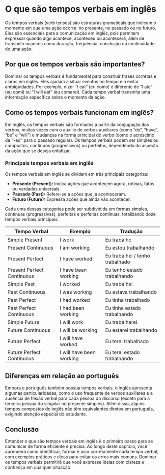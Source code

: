 
# O que são tempos verbais em inglês

Os tempos verbais (verb tenses) são estruturas gramaticais que indicam o momento em que uma ação ocorre: no presente, no passado ou no futuro. Eles são essenciais para a comunicação em inglês, pois permitem expressar quando algo acontece, aconteceu ou acontecerá, além de transmitir nuances como duração, frequência, conclusão ou continuidade de uma ação.

## Por que os tempos verbais são importantes?

Dominar os tempos verbais é fundamental para construir frases corretas e claras em inglês. Eles ajudam a situar eventos no tempo e a evitar ambiguidades. Por exemplo, dizer “I eat” (eu como) é diferente de “I ate” (eu comi) ou “I will eat” (eu comerei). Cada tempo verbal transmite uma informação específica sobre o momento da ação.

## Como os tempos verbais funcionam em inglês?

Em inglês, os tempos verbais são formados a partir da conjugação dos verbos, muitas vezes com o auxílio de verbos auxiliares (como “do”, “have”, “be” e “will”) e mudanças na forma principal do verbo (como o acréscimo de “-ed” para o passado regular). Os tempos verbais podem ser simples ou compostos, contínuos (progressivos) ou perfeitos, dependendo do aspecto da ação que se deseja enfatizar.

### Principais tempos verbais em inglês

Os tempos verbais em inglês se dividem em três principais categorias:

- **Presente (Present):** Indica ações que acontecem agora, rotinas, fatos ou verdades universais.
- **Passado (Past):** Refere-se a ações que já aconteceram.
- **Futuro (Future):** Expressa ações que ainda vão acontecer.

Cada uma dessas categorias pode ser subdividida em formas simples, contínuas (progressivas), perfeitas e perfeitas contínuas, totalizando doze tempos verbais principais:

| Tempo Verbal             | Exemplo                | Tradução                  |
|------------------------- |----------------------- |---------------------------|
| Simple Present           | I work                 | Eu trabalho               |
| Present Continuous       | I am working           | Eu estou trabalhando      |
| Present Perfect          | I have worked          | Eu trabalhei / tenho trabalhado |
| Present Perfect Continuous| I have been working   | Eu tenho estado trabalhando|
| Simple Past              | I worked               | Eu trabalhei              |
| Past Continuous          | I was working          | Eu estava trabalhando     |
| Past Perfect             | I had worked           | Eu tinha trabalhado       |
| Past Perfect Continuous  | I had been working     | Eu tinha estado trabalhando|
| Simple Future            | I will work            | Eu trabalharei            |
| Future Continuous        | I will be working      | Eu estarei trabalhando    |
| Future Perfect           | I will have worked     | Eu terei trabalhado       |
| Future Perfect Continuous| I will have been working| Eu terei estado trabalhando|

## Diferenças em relação ao português

Embora o português também possua tempos verbais, o inglês apresenta algumas particularidades, como o uso frequente de verbos auxiliares e a ausência de flexão verbal para cada pessoa do discurso (exceto para a terceira pessoa do singular no presente simples). Além disso, alguns tempos compostos do inglês não têm equivalentes diretos em português, exigindo atenção especial do estudante.

## Conclusão

Entender o que são tempos verbais em inglês é o primeiro passo para se comunicar de forma eficiente e precisa. Ao longo deste capítulo, você aprenderá como identificar, formar e usar corretamente cada tempo verbal, com exemplos práticos e dicas para evitar os erros mais comuns. Dominar os tempos verbais permitirá que você expresse ideias com clareza e confiança em qualquer situação.
```
